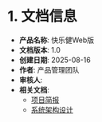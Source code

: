 # 1. 文档信息

- **产品名称**: 快乐健Web版
- **文档版本**: 1.0
- **创建日期**: 2025-08-16
- **作者**: 产品管理团队
- **审核人**: 
- **相关文档**: 
  - [项目简报](docs/project-brief.md)
  - [系统架构设计](docs/architecture-design.md)